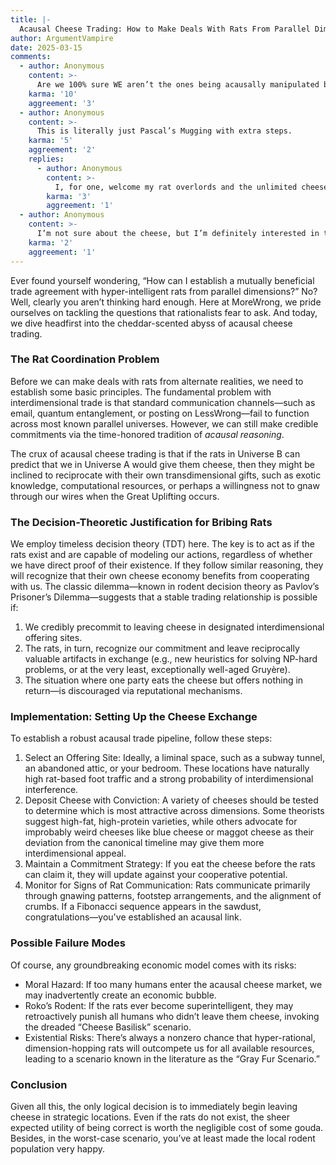 ```yaml
---
title: |-
  Acausal Cheese Trading: How to Make Deals With Rats From Parallel Dimensions 
author: ArgumentVampire
date: 2025-03-15
comments:
  - author: Anonymous
    content: >-
      Are we 100% sure WE aren’t the ones being acausally manipulated by hyper-intelligent rats? Like, has anyone checked?
    karma: '10'
    aggreement: '3'
  - author: Anonymous
    content: >-
      This is literally just Pascal’s Mugging with extra steps.
    karma: '5'
    aggreement: '2'
    replies:
      - author: Anonymous
        content: >-
          I, for one, welcome my rat overlords and the unlimited cheese futures they offer.
        karma: '3'
        aggreement: '1'
  - author: Anonymous
    content: >-
      I’m not sure about the cheese, but I’m definitely interested in the computational resources.
    karma: '2'
    aggreement: '1'
---
```


Ever found yourself wondering, “How can I establish a mutually beneficial trade agreement with hyper-intelligent rats from parallel dimensions?” No? Well, clearly you aren’t thinking hard enough. Here at MoreWrong, we pride ourselves on tackling the questions that rationalists fear to ask. And today, we dive headfirst into the cheddar-scented abyss of acausal cheese trading.

### The Rat Coordination Problem

Before we can make deals with rats from alternate realities, we need to establish some basic principles. The fundamental problem with interdimensional trade is that standard communication channels—such as email, quantum entanglement, or posting on LessWrong—fail to function across most known parallel universes. However, we can still make credible commitments via the time-honored tradition of *acausal reasoning*.

The crux of acausal cheese trading is that if the rats in Universe B can predict that we in Universe A would give them cheese, then they might be inclined to reciprocate with their own transdimensional gifts, such as exotic knowledge, computational resources, or perhaps a willingness not to gnaw through our wires when the Great Uplifting occurs.

### The Decision-Theoretic Justification for Bribing Rats

We employ timeless decision theory (TDT) here. The key is to act as if the rats exist and are capable of modeling our actions, regardless of whether we have direct proof of their existence. If they follow similar reasoning, they will recognize that their own cheese economy benefits from cooperating with us. The classic dilemma—known in rodent decision theory as Pavlov’s Prisoner’s Dilemma—suggests that a stable trading relationship is possible if:

1. We credibly precommit to leaving cheese in designated interdimensional offering sites.
2. The rats, in turn, recognize our commitment and leave reciprocally valuable artifacts in exchange (e.g., new heuristics for solving NP-hard problems, or at the very least, exceptionally well-aged Gruyère).
3. The situation where one party eats the cheese but offers nothing in return—is discouraged via reputational mechanisms.

### Implementation: Setting Up the Cheese Exchange

To establish a robust acausal trade pipeline, follow these steps:

1. Select an Offering Site: Ideally, a liminal space, such as a subway tunnel, an abandoned attic, or your bedroom. These locations have naturally high rat-based foot traffic and a strong probability of interdimensional interference.
2. Deposit Cheese with Conviction: A variety of cheeses should be tested to determine which is most attractive across dimensions. Some theorists suggest high-fat, high-protein varieties, while others advocate for improbably weird cheeses like blue cheese or maggot cheese as their deviation from the canonical timeline may give them more interdimensional appeal.
3. Maintain a Commitment Strategy: If you eat the cheese before the rats can claim it, they will update against your cooperative potential.
4. Monitor for Signs of Rat Communication: Rats communicate primarily through gnawing patterns, footstep arrangements, and the alignment of crumbs. If a Fibonacci sequence appears in the sawdust, congratulations—you've established an acausal link.

### Possible Failure Modes

Of course, any groundbreaking economic model comes with its risks:

* Moral Hazard: If too many humans enter the acausal cheese market, we may inadvertently create an economic bubble.
* Roko’s Rodent: If the rats ever become superintelligent, they may retroactively punish all humans who didn’t leave them cheese, invoking the dreaded “Cheese Basilisk” scenario.
* Existential Risks: There’s always a nonzero chance that hyper-rational, dimension-hopping rats will outcompete us for all available resources, leading to a scenario known in the literature as the “Gray Fur Scenario.”

### Conclusion

Given all this, the only logical decision is to immediately begin leaving cheese in strategic locations. Even if the rats do not exist, the sheer expected utility of being correct is worth the negligible cost of some gouda. Besides, in the worst-case scenario, you’ve at least made the local rodent population very happy.